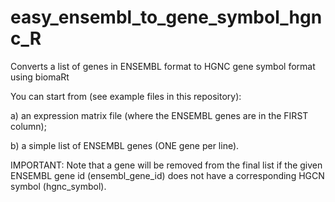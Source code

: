 # easy_ensembl_to_gene_symbol_hgnc_R
Converts a list of genes in ENSEMBL format to HGNC gene symbol format using biomaRt

You can start from (see example files in this repository):

  a) an expression matrix file (where the ENSEMBL genes are in the FIRST column);

  b) a simple list of ENSEMBL genes (ONE gene per line).
  
IMPORTANT: Note that a gene will be removed from the final list if the given ENSEMBL gene id (ensembl_gene_id) does not have a corresponding HGCN symbol (hgnc_symbol).
  

